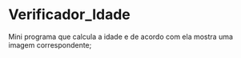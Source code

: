 # Verificador_Idade
Mini programa que calcula a idade e de acordo com ela mostra uma imagem correspondente;
